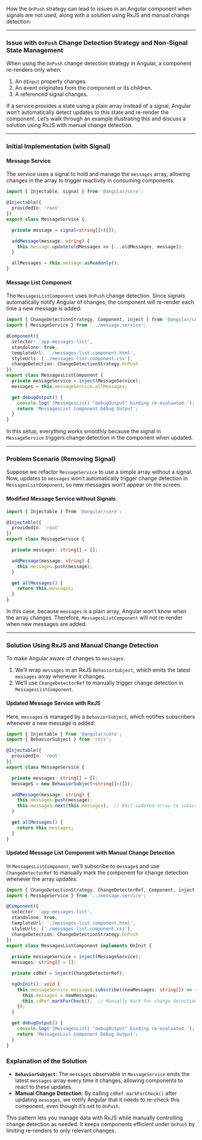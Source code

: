 How the `OnPush` strategy can lead to issues in an Angular component when signals are not used, along with a solution using RxJS and manual change detection:

---

### Issue with `OnPush` Change Detection Strategy and Non-Signal State Management

When using the `OnPush` change detection strategy in Angular, a component re-renders only when:
1. An `@Input` property changes.
2. An event originates from the component or its children.
3. A referenced signal changes.

If a service provides a state using a plain array instead of a signal, Angular won’t automatically detect updates to this state and re-render the component. Let’s walk through an example illustrating this and discuss a solution using RxJS with manual change detection.

---

### Initial Implementation (with Signal)

#### Message Service

The service uses a signal to hold and manage the `messages` array, allowing changes in the array to trigger reactivity in consuming components:

```typescript
import { Injectable, signal } from '@angular/core';

@Injectable({
  providedIn: 'root'
})
export class MessageService {

  private message = signal<string[]>([]);

  addMessage(message: string) {
    this.message.update(oldMessages => [...oldMessages, message]);
  }

  allMessages = this.message.asReadonly();
}
```

#### Message List Component

The `MessagesListComponent` uses `OnPush` change detection. Since signals automatically notify Angular of changes, the component will re-render each time a new message is added:

```typescript
import { ChangeDetectionStrategy, Component, inject } from '@angular/core';
import { MessageService } from '../message.service';

@Component({
  selector: 'app-messages-list',
  standalone: true,
  templateUrl: './messages-list.component.html',
  styleUrls: ['./messages-list.component.css'],
  changeDetection: ChangeDetectionStrategy.OnPush
})
export class MessagesListComponent {
  private messageService = inject(MessageService);
  messages = this.messageService.allMessages;

  get debugOutput() {
    console.log('[MessagesList] "debugOutput" binding re-evaluated.');
    return 'MessagesList Component Debug Output';
  }
}
```

In this setup, everything works smoothly because the signal in `MessageService` triggers change detection in the component when updated.

---

### Problem Scenario (Removing Signal)

Suppose we refactor `MessageService` to use a simple array without a signal. Now, updates to `messages` won’t automatically trigger change detection in `MessagesListComponent`, so new messages won’t appear on the screen.

#### Modified Message Service without Signals

```typescript
import { Injectable } from '@angular/core';

@Injectable({
  providedIn: 'root'
})
export class MessageService {

  private messages: string[] = [];

  addMessage(message: string) {
    this.messages.push(message);
  }

  get allMessages() {
    return this.messages;
  }
}
```

In this case, because `messages` is a plain array, Angular won’t know when the array changes. Therefore, `MessagesListComponent` will not re-render when new messages are added.

---

### Solution Using RxJS and Manual Change Detection

To make Angular aware of changes to `messages`:
1. We’ll wrap `messages` in an RxJS `BehaviorSubject`, which emits the latest `messages` array whenever it changes.
2. We’ll use `ChangeDetectorRef` to manually trigger change detection in `MessagesListComponent`.

#### Updated Message Service with RxJS

Here, `messages` is managed by a `BehaviorSubject`, which notifies subscribers whenever a new message is added:

```typescript
import { Injectable } from '@angular/core';
import { BehaviorSubject } from 'rxjs';

@Injectable({
  providedIn: 'root'
})
export class MessageService {

  private messages: string[] = [];
  message$ = new BehaviorSubject<string[]>([]);

  addMessage(message: string) {
    this.messages.push(message);
    this.message$.next(this.messages);  // Emit updated array to subscribers
  }

  get allMessages() {
    return this.messages;
  }
}
```

#### Updated Message List Component with Manual Change Detection

In `MessagesListComponent`, we’ll subscribe to `message$` and use `ChangeDetectorRef` to manually mark the component for change detection whenever the array updates:

```typescript
import { ChangeDetectionStrategy, ChangeDetectorRef, Component, inject, OnInit } from '@angular/core';
import { MessageService } from '../message.service';

@Component({
  selector: 'app-messages-list',
  standalone: true,
  templateUrl: './messages-list.component.html',
  styleUrls: ['./messages-list.component.css'],
  changeDetection: ChangeDetectionStrategy.OnPush
})
export class MessagesListComponent implements OnInit {
  
  private messageService = inject(MessageService);
  messages: string[] = [];

  private cdRef = inject(ChangeDetectorRef);

  ngOnInit(): void {
    this.messageService.message$.subscribe((newMessages: string[]) => {
      this.messages = newMessages;
      this.cdRef.markForCheck();  // Manually mark for change detection
    });
  }

  get debugOutput() {
    console.log('[MessagesList] "debugOutput" binding re-evaluated.');
    return 'MessagesList Component Debug Output';
  }
}
```

### Explanation of the Solution

- **`BehaviorSubject`**: The `message$` observable in `MessageService` emits the latest `messages` array every time it changes, allowing components to react to these updates.
- **Manual Change Detection**: By calling `cdRef.markForCheck()` after updating `messages`, we notify Angular that it needs to re-check this component, even though it’s set to `OnPush`.

This pattern lets you manage data with RxJS while manually controlling change detection as needed. It keeps components efficient under `OnPush` by limiting re-renders to only relevant changes.
